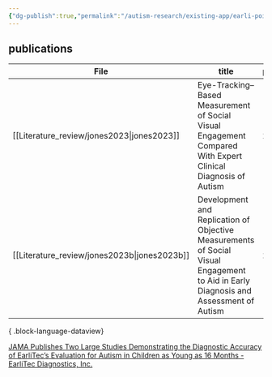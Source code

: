 ```yaml
---
{"dg-publish":true,"permalink":"/autism-research/existing-app/earli-point/"}
---
```




## publications

| File                                            | title                                                                                                                                | published | journal           | Paper_type     | DOI                                                                                                                 |
| ----------------------------------------------- | ------------------------------------------------------------------------------------------------------------------------------------ | --------- | ----------------- | -------------- | ------------------------------------------------------------------------------------------------------------------- |
| [[Literature_review/jones2023\|jones2023]]   | Eye-Tracking–Based Measurement of Social Visual Engagement Compared With Expert Clinical Diagnosis of Autism                         | 2023      | JAMA              | \-             | https://www.doi.org/10.1001/jama.2023.13295                                                                         |
| [[Literature_review/jones2023b\|jones2023b]] | Development and Replication of Objective Measurements of Social Visual Engagement to Aid in Early Diagnosis and Assessment of Autism | 2023      | JAMA Network Open | journalArticle | <ul><li>https://www.doi.org/10.1001/jamanetworkopen.2023.30145</li><li>10.1001/jamanetworkopen.2023.30145</li></ul> |

{ .block-language-dataview}

[JAMA Publishes Two Large Studies Demonstrating the Diagnostic Accuracy of EarliTec’s Evaluation for Autism in Children as Young as 16 Months - EarliTec Diagnostics, Inc.](https://earlitecdx.com/2023/09/05/jama-publishes-two-large-studies-demonstrating-the-diagnostic-accuracy-of-earlitecs-evaluation-for-autism-in-children-as-young-as-16-months/)